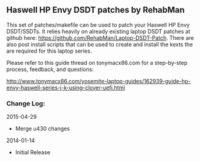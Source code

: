 ## Haswell HP Envy DSDT patches by RehabMan

This set of patches/makefile can be used to patch your Haswell HP Envy DSDT/SSDTs.  It relies heavily on already existing laptop DSDT patches at github here: https://github.com/RehabMan/Laptop-DSDT-Patch.  There are also post install scripts that can be used to create and install the kexts the are required for this laptop series.

Please refer to this guide thread on tonymacx86.com for a step-by-step process, feedback, and questions:

http://www.tonymacx86.com/yosemite-laptop-guides/162939-guide-hp-envy-haswell-series-j-k-using-clover-uefi.html


### Change Log:

2015-04-29

- Merge u430 changes

2014-01-14 

- Initial Release


